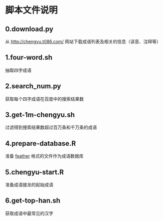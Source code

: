 脚本文件说明
============

0.download.py
-------------
从 <http://chengyu.t086.com/>  网站下载成语列表及相关的信息（读音、注释等）

1.four-word.sh
--------------
抽取四字成语

2.search_num.py
---------------
获取每个四字成语在百度中的搜索结果数

3.get-1m-chengyu.sh
-------------------
过滤得到搜索结果数超过百万条和千万条的成语

4.prepare-database.R
--------------------
准备 [feather](https://github.com/wesm/feather) 格式的文件作为成语数据库

5.chengyu-start.R
-----------------
准备成语接龙的起始成语

6.get-top-han.sh
----------------
获取成语中最常见的汉字
